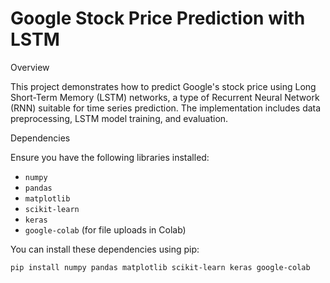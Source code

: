 # Google Stock Price Prediction with LSTM

 Overview

This project demonstrates how to predict Google's stock price using Long Short-Term Memory (LSTM) networks, a type of Recurrent Neural Network (RNN) suitable for time series prediction. The implementation includes data preprocessing, LSTM model training, and evaluation.

 Dependencies

Ensure you have the following libraries installed:

- `numpy`
- `pandas`
- `matplotlib`
- `scikit-learn`
- `keras`
- `google-colab` (for file uploads in Colab)

You can install these dependencies using pip:

```bash
pip install numpy pandas matplotlib scikit-learn keras google-colab
